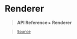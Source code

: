 # Renderer

> **API Reference** ▸ **Renderer**

<!-- toc -->

> [`Source`](https://github.com/Neft-io/neft/blob/88c1d4e83c5a6037666ad9719faf105f21aa5cbe/src/renderer/index.litcoffee)

